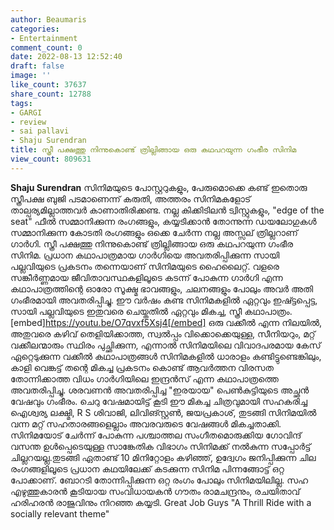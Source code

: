 ```yaml
---
author: Beaumaris
categories:
- Entertainment
comment_count: 0
date: 2022-08-13 12:52:40
draft: false
image: ''
like_count: 37637
share_count: 12788
tags:
- GARGI
- review
- sai pallavi
- Shaju Surendran
title: സ്ത്രീ പക്ഷത്തു നിന്നുകൊണ്ട് ത്രില്ലിങ്ങായ ഒരു കഥപറയുന്ന ഗംഭീര സിനിമ
view_count: 809631
---
```


**Shaju Surendran** സിനിമയുടെ പോസ്റ്ററുകളും, പേരുമൊക്കെ കണ്ട് ഇതൊരു സ്ത്രീപക്ഷ ബുജി പടമാണെന്ന് കരുതി, അത്തരം സിനിമകളോട് താല്പര്യമില്ലാത്തവർ കാണാതിരിക്കണ്ട. നല്ല കിക്കിടിലൻ ട്വിസ്റ്റുകളും, "edge of the seat" ഫീൽ സമ്മാനിക്കുന്ന രംഗങ്ങളും, കയ്യടിക്കാൻ തോന്നുന്ന ഡയലോഗുകൾ സമ്മാനിക്കുന്ന കോടതി രംഗങ്ങളും ഒക്കെ ചേർന്ന നല്ല അസ്സല് ത്രില്ലറാണ് ഗാർഗി. സ്ത്രീ പക്ഷത്തു നിന്നുകൊണ്ട് ത്രില്ലിങ്ങായ ഒരു കഥപറയുന്ന ഗംഭീര സിനിമ. പ്രധാന കഥാപാത്രമായ ഗാർഗിയെ അവതരിപ്പിക്കുന്ന സായി പല്ലവിയുടെ പ്രകടനം തന്നെയാണ് സിനിമയുടെ ഹൈലൈറ്റ്. വളരെ സങ്കീർണ്ണമായ ജീവിതാവസ്ഥകളിലൂടെ കടന്ന് പോകുന്ന ഗാർഗി എന്ന കഥാപാത്രത്തിന്റെ ഓരോ സൂക്ഷ്മ ഭാവങ്ങളും, ചലനങ്ങളും പോലും അവർ അതി ഗംഭീരമായി അവതരിപ്പിച്ചു. ഈ വർഷം കണ്ട സിനിമകളിൽ ഏറ്റവും ഇഷ്ട്ടപ്പെട്ട, സായി പല്ലവിയുടെ ഇതുവരെ ചെയ്തതിൽ ഏറ്റവും മികച്ച, സ്ത്രീ കഥാപാത്രം. [embed]https://youtu.be/O7qvxf5Xsj4[/embed] ഒരു വക്കീൽ എന്ന നിലയിൽ, അതുവരെ കഴിവ് തെളിയിക്കാത്ത, സ്വൽപ്പം വിക്കൊക്കെയുള്ള, സീനിയറും, മറ്റ് വക്കീലന്മാരും സ്ഥിരം പുച്ഛിക്കുന്ന, എന്നാൽ സിനിമയിലെ വിവാദപരമായ കേസ് ഏറ്റെടുക്കുന്ന വക്കീൽ കഥാപാത്രങ്ങൾ സിനിമകളിൽ ധാരാളം കണ്ടിട്ടുണ്ടെങ്കിലും, കാളി വെങ്കട്ട് തന്റെ മികച്ച പ്രകടനം കൊണ്ട് ആവർത്തന വിരസത തോന്നിക്കാത്ത വിധം ഗാർഗിയിലെ ഇന്ദ്രൻസ് എന്ന കഥാപാത്രത്തെ അവതരിപ്പിച്ചു. ശരവണൻ അവതരിപ്പിച്ച "ഇരയായ" പെൺകുട്ടിയുടെ അച്ഛൻ വേഷവും ഗംഭീരം. ചെറു വേഷമായിട്ട് കൂടി ഈ മികച്ച ചിത്രവുമായി സഹകരിച്ച ഐശ്വര്യ ലക്ഷ്മി, R S ശിവാജി, ലിവിങ്സ്റ്റൺ, ജയപ്രകാശ്, തുടങ്ങി സിനിമയിൽ വന്ന മറ്റ് സഹതാരങ്ങളെല്ലാം അവരവരുടെ വേഷങ്ങൾ മികച്ചതാക്കി. സിനിമയോട് ചേർന്ന് പോകുന്ന പശ്ചാത്തല സംഗീതമൊരുക്കിയ ഗോവിന്ദ് വസന്ത ഉൾപ്പെടെയുള്ള സാങ്കേതിക വിഭാഗം സിനിമക്ക് നൽകുന്ന സപ്പോർട്ട് ചില്ലറയല്ല.തുടങ്ങി ഏതാണ്ട് 10 മിനിറ്റോളം കഴിഞ്ഞ്, ഉദ്വേഗം ജനിപ്പിക്കുന്ന ചില രംഗങ്ങളിലൂടെ പ്രധാന കഥയിലേക്ക് കടക്കുന്ന സിനിമ പിന്നങ്ങോട്ട് ഒറ്റ പോക്കാണ്. ബോറടി തോന്നിപ്പിക്കുന്ന ഒറ്റ രംഗം പോലും സിനിമയിലില്ല. സഹ എഴുത്തുകാരൻ കൂടിയായ സംവിധായകൻ ഗൗതം രാമചന്ദ്രനും, രചയിതാവ് ഹരിഹരൻ രാജുവിനും നിറഞ്ഞ കയ്യടി. Great Job Guys "A Thrill Ride with a socially relevant theme"
